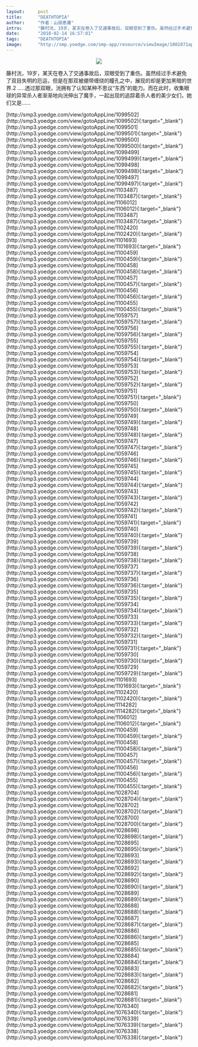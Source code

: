 ```yaml
---
layout:     post
title:      "DEATHTOPIA"
author:     "作者：山田恵庸"
intro:      "藤村洸，19岁，某天在卷入了交通事故后，双眼受到了重伤。虽然经过手术避免了双目失明的厄运，但是在那双被绷带缠绕的瞳孔之中，展现的却是更加黑暗的世界.2  .....透过那双眼，洸拥有了认知某种不思议“东西”的能力。而在此时，收集眼球的异常杀人者渐渐地向洸伸出了魔手，一起出现的追踪着杀人者的美少女们，她们又是……"
date:       "2018-02-14 16:57:01"
tags:       "DEATHTOPIA"
image:      "http://smp.yoedge.com/smp-app/resource/viewImage/1001071appline.png"
---
```

<div style="text-align: center">
<p><img src="http://smp.yoedge.com/smp-app/resource/viewImage/1001071appline.png"/></p>
</div>
<p class="post-meta">
<span>藤村洸，19岁，某天在卷入了交通事故后，双眼受到了重伤。虽然经过手术避免了双目失明的厄运，但是在那双被绷带缠绕的瞳孔之中，展现的却是更加黑暗的世界.2  .....透过那双眼，洸拥有了认知某种不思议“东西”的能力。而在此时，收集眼球的异常杀人者渐渐地向洸伸出了魔手，一起出现的追踪着杀人者的美少女们，她们又是……</span>
</p>
[http://smp3.yoedge.com/view/gotoAppLine/1099502](http://smp3.yoedge.com/view/gotoAppLine/1099502){:target="_blank"}
[http://smp3.yoedge.com/view/gotoAppLine/1099501](http://smp3.yoedge.com/view/gotoAppLine/1099501){:target="_blank"}
[http://smp3.yoedge.com/view/gotoAppLine/1099500](http://smp3.yoedge.com/view/gotoAppLine/1099500){:target="_blank"}
[http://smp3.yoedge.com/view/gotoAppLine/1099499](http://smp3.yoedge.com/view/gotoAppLine/1099499){:target="_blank"}
[http://smp3.yoedge.com/view/gotoAppLine/1099498](http://smp3.yoedge.com/view/gotoAppLine/1099498){:target="_blank"}
[http://smp3.yoedge.com/view/gotoAppLine/1099497](http://smp3.yoedge.com/view/gotoAppLine/1099497){:target="_blank"}
[http://smp3.yoedge.com/view/gotoAppLine/1103487](http://smp3.yoedge.com/view/gotoAppLine/1103487){:target="_blank"}
[http://smp3.yoedge.com/view/gotoAppLine/1106012](http://smp3.yoedge.com/view/gotoAppLine/1106012){:target="_blank"}
[http://smp3.yoedge.com/view/gotoAppLine/1103487](http://smp3.yoedge.com/view/gotoAppLine/1103487){:target="_blank"}
[http://smp3.yoedge.com/view/gotoAppLine/1102420](http://smp3.yoedge.com/view/gotoAppLine/1102420){:target="_blank"}
[http://smp3.yoedge.com/view/gotoAppLine/1101693](http://smp3.yoedge.com/view/gotoAppLine/1101693){:target="_blank"}
[http://smp3.yoedge.com/view/gotoAppLine/1100459](http://smp3.yoedge.com/view/gotoAppLine/1100459){:target="_blank"}
[http://smp3.yoedge.com/view/gotoAppLine/1100458](http://smp3.yoedge.com/view/gotoAppLine/1100458){:target="_blank"}
[http://smp3.yoedge.com/view/gotoAppLine/1100457](http://smp3.yoedge.com/view/gotoAppLine/1100457){:target="_blank"}
[http://smp3.yoedge.com/view/gotoAppLine/1100456](http://smp3.yoedge.com/view/gotoAppLine/1100456){:target="_blank"}
[http://smp3.yoedge.com/view/gotoAppLine/1100455](http://smp3.yoedge.com/view/gotoAppLine/1100455){:target="_blank"}
[http://smp3.yoedge.com/view/gotoAppLine/1059757](http://smp3.yoedge.com/view/gotoAppLine/1059757){:target="_blank"}
[http://smp3.yoedge.com/view/gotoAppLine/1059756](http://smp3.yoedge.com/view/gotoAppLine/1059756){:target="_blank"}
[http://smp3.yoedge.com/view/gotoAppLine/1059755](http://smp3.yoedge.com/view/gotoAppLine/1059755){:target="_blank"}
[http://smp3.yoedge.com/view/gotoAppLine/1059754](http://smp3.yoedge.com/view/gotoAppLine/1059754){:target="_blank"}
[http://smp3.yoedge.com/view/gotoAppLine/1059753](http://smp3.yoedge.com/view/gotoAppLine/1059753){:target="_blank"}
[http://smp3.yoedge.com/view/gotoAppLine/1059752](http://smp3.yoedge.com/view/gotoAppLine/1059752){:target="_blank"}
[http://smp3.yoedge.com/view/gotoAppLine/1059751](http://smp3.yoedge.com/view/gotoAppLine/1059751){:target="_blank"}
[http://smp3.yoedge.com/view/gotoAppLine/1059750](http://smp3.yoedge.com/view/gotoAppLine/1059750){:target="_blank"}
[http://smp3.yoedge.com/view/gotoAppLine/1059749](http://smp3.yoedge.com/view/gotoAppLine/1059749){:target="_blank"}
[http://smp3.yoedge.com/view/gotoAppLine/1059748](http://smp3.yoedge.com/view/gotoAppLine/1059748){:target="_blank"}
[http://smp3.yoedge.com/view/gotoAppLine/1059747](http://smp3.yoedge.com/view/gotoAppLine/1059747){:target="_blank"}
[http://smp3.yoedge.com/view/gotoAppLine/1059746](http://smp3.yoedge.com/view/gotoAppLine/1059746){:target="_blank"}
[http://smp3.yoedge.com/view/gotoAppLine/1059745](http://smp3.yoedge.com/view/gotoAppLine/1059745){:target="_blank"}
[http://smp3.yoedge.com/view/gotoAppLine/1059744](http://smp3.yoedge.com/view/gotoAppLine/1059744){:target="_blank"}
[http://smp3.yoedge.com/view/gotoAppLine/1059743](http://smp3.yoedge.com/view/gotoAppLine/1059743){:target="_blank"}
[http://smp3.yoedge.com/view/gotoAppLine/1059742](http://smp3.yoedge.com/view/gotoAppLine/1059742){:target="_blank"}
[http://smp3.yoedge.com/view/gotoAppLine/1059741](http://smp3.yoedge.com/view/gotoAppLine/1059741){:target="_blank"}
[http://smp3.yoedge.com/view/gotoAppLine/1059740](http://smp3.yoedge.com/view/gotoAppLine/1059740){:target="_blank"}
[http://smp3.yoedge.com/view/gotoAppLine/1059739](http://smp3.yoedge.com/view/gotoAppLine/1059739){:target="_blank"}
[http://smp3.yoedge.com/view/gotoAppLine/1059738](http://smp3.yoedge.com/view/gotoAppLine/1059738){:target="_blank"}
[http://smp3.yoedge.com/view/gotoAppLine/1059737](http://smp3.yoedge.com/view/gotoAppLine/1059737){:target="_blank"}
[http://smp3.yoedge.com/view/gotoAppLine/1059736](http://smp3.yoedge.com/view/gotoAppLine/1059736){:target="_blank"}
[http://smp3.yoedge.com/view/gotoAppLine/1059735](http://smp3.yoedge.com/view/gotoAppLine/1059735){:target="_blank"}
[http://smp3.yoedge.com/view/gotoAppLine/1059734](http://smp3.yoedge.com/view/gotoAppLine/1059734){:target="_blank"}
[http://smp3.yoedge.com/view/gotoAppLine/1059733](http://smp3.yoedge.com/view/gotoAppLine/1059733){:target="_blank"}
[http://smp3.yoedge.com/view/gotoAppLine/1059732](http://smp3.yoedge.com/view/gotoAppLine/1059732){:target="_blank"}
[http://smp3.yoedge.com/view/gotoAppLine/1059731](http://smp3.yoedge.com/view/gotoAppLine/1059731){:target="_blank"}
[http://smp3.yoedge.com/view/gotoAppLine/1059730](http://smp3.yoedge.com/view/gotoAppLine/1059730){:target="_blank"}
[http://smp3.yoedge.com/view/gotoAppLine/1059729](http://smp3.yoedge.com/view/gotoAppLine/1059729){:target="_blank"}
[http://smp3.yoedge.com/view/gotoAppLine/1101693](http://smp3.yoedge.com/view/gotoAppLine/1101693){:target="_blank"}
[http://smp3.yoedge.com/view/gotoAppLine/1102420](http://smp3.yoedge.com/view/gotoAppLine/1102420){:target="_blank"}
[http://smp3.yoedge.com/view/gotoAppLine/1114282](http://smp3.yoedge.com/view/gotoAppLine/1114282){:target="_blank"}
[http://smp3.yoedge.com/view/gotoAppLine/1106012](http://smp3.yoedge.com/view/gotoAppLine/1106012){:target="_blank"}
[http://smp3.yoedge.com/view/gotoAppLine/1100459](http://smp3.yoedge.com/view/gotoAppLine/1100459){:target="_blank"}
[http://smp3.yoedge.com/view/gotoAppLine/1100458](http://smp3.yoedge.com/view/gotoAppLine/1100458){:target="_blank"}
[http://smp3.yoedge.com/view/gotoAppLine/1100457](http://smp3.yoedge.com/view/gotoAppLine/1100457){:target="_blank"}
[http://smp3.yoedge.com/view/gotoAppLine/1100456](http://smp3.yoedge.com/view/gotoAppLine/1100456){:target="_blank"}
[http://smp3.yoedge.com/view/gotoAppLine/1100455](http://smp3.yoedge.com/view/gotoAppLine/1100455){:target="_blank"}
[http://smp3.yoedge.com/view/gotoAppLine/1028704](http://smp3.yoedge.com/view/gotoAppLine/1028704){:target="_blank"}
[http://smp3.yoedge.com/view/gotoAppLine/1028702](http://smp3.yoedge.com/view/gotoAppLine/1028702){:target="_blank"}
[http://smp3.yoedge.com/view/gotoAppLine/1028700](http://smp3.yoedge.com/view/gotoAppLine/1028700){:target="_blank"}
[http://smp3.yoedge.com/view/gotoAppLine/1028698](http://smp3.yoedge.com/view/gotoAppLine/1028698){:target="_blank"}
[http://smp3.yoedge.com/view/gotoAppLine/1028695](http://smp3.yoedge.com/view/gotoAppLine/1028695){:target="_blank"}
[http://smp3.yoedge.com/view/gotoAppLine/1028693](http://smp3.yoedge.com/view/gotoAppLine/1028693){:target="_blank"}
[http://smp3.yoedge.com/view/gotoAppLine/1028692](http://smp3.yoedge.com/view/gotoAppLine/1028692){:target="_blank"}
[http://smp3.yoedge.com/view/gotoAppLine/1028690](http://smp3.yoedge.com/view/gotoAppLine/1028690){:target="_blank"}
[http://smp3.yoedge.com/view/gotoAppLine/1028689](http://smp3.yoedge.com/view/gotoAppLine/1028689){:target="_blank"}
[http://smp3.yoedge.com/view/gotoAppLine/1028688](http://smp3.yoedge.com/view/gotoAppLine/1028688){:target="_blank"}
[http://smp3.yoedge.com/view/gotoAppLine/1028687](http://smp3.yoedge.com/view/gotoAppLine/1028687){:target="_blank"}
[http://smp3.yoedge.com/view/gotoAppLine/1028686](http://smp3.yoedge.com/view/gotoAppLine/1028686){:target="_blank"}
[http://smp3.yoedge.com/view/gotoAppLine/1028685](http://smp3.yoedge.com/view/gotoAppLine/1028685){:target="_blank"}
[http://smp3.yoedge.com/view/gotoAppLine/1028684](http://smp3.yoedge.com/view/gotoAppLine/1028684){:target="_blank"}
[http://smp3.yoedge.com/view/gotoAppLine/1028683](http://smp3.yoedge.com/view/gotoAppLine/1028683){:target="_blank"}
[http://smp3.yoedge.com/view/gotoAppLine/1028682](http://smp3.yoedge.com/view/gotoAppLine/1028682){:target="_blank"}
[http://smp3.yoedge.com/view/gotoAppLine/1028681](http://smp3.yoedge.com/view/gotoAppLine/1028681){:target="_blank"}
[http://smp3.yoedge.com/view/gotoAppLine/1076340](http://smp3.yoedge.com/view/gotoAppLine/1076340){:target="_blank"}
[http://smp3.yoedge.com/view/gotoAppLine/1076339](http://smp3.yoedge.com/view/gotoAppLine/1076339){:target="_blank"}
[http://smp3.yoedge.com/view/gotoAppLine/1076338](http://smp3.yoedge.com/view/gotoAppLine/1076338){:target="_blank"}


